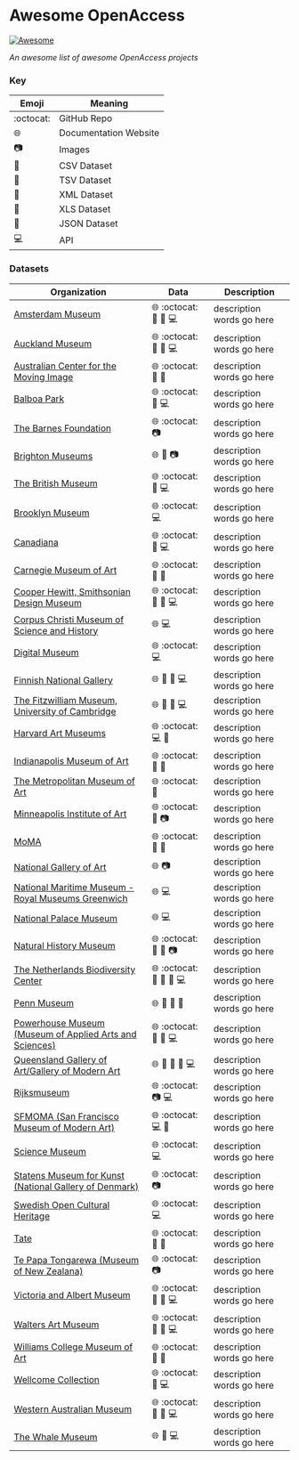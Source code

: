 # Awesome OpenAccess
[![Awesome](https://awesome.re/badge-flat.svg)](https://awesome.re)

*An awesome list of awesome OpenAccess projects* 
### Key
| Emoji | Meaning |
| --- | --- |
| :octocat: | GitHub Repo |
| :globe_with_meridians: | Documentation Website |
| :camera: | Images |
| :blue_book: | CSV Dataset |
| :green_book: | TSV Dataset |
| :closed_book: | XML Dataset |
| :notebook: | XLS Dataset |
| :orange_book: | JSON Dataset |
| :computer: | API |
### Datasets
| Organization | Data | Description |
| --- | --- | --- |
| [Amsterdam Museum](https://www.amsterdammuseum.nl/open-data) | :globe_with_meridians: :octocat: :closed_book: :orange_book: :computer:  | description words go here |  
| [Auckland Museum](https://api.aucklandmuseum.com/) | :globe_with_meridians: :octocat: :blue_book: :orange_book: :computer:  | description words go here |  
| [Australian Center for the Moving Image](https://labs.acmi.net.au/first-batch-open-collection-data-from-acmi-ef0a6720d716) | :globe_with_meridians: :octocat: :green_book: :orange_book:  | description words go here |  
| [Balboa Park](http://www.balboaparkcommons.org/pages/thisapi) | :globe_with_meridians: :octocat: :orange_book: :computer:  | description words go here |  
| [The Barnes Foundation](https://www.barnesfoundation.org/collection/open-access-and-copyright) | :globe_with_meridians: :octocat: :camera:  | description words go here |  
| [Brighton Museums](https://brightonmuseums.org.uk/discover/2012/07/20/open-data-from-our-collections/) | :globe_with_meridians: :blue_book: :camera:  | description words go here |  
| [The British Museum](http://www.britishmuseum.org/research/collection_online/about_the_database.aspx) | :globe_with_meridians: :octocat: :orange_book: :computer:  | description words go here |  
| [Brooklyn Museum](https://www.brooklynmuseum.org/opencollection/api) | :globe_with_meridians: :octocat: :computer:  | description words go here |  
| [Canadiana](http://search.canadiana.ca/support/api) | :globe_with_meridians: :octocat: :orange_book: :computer:  | description words go here |  
| [Carnegie Museum of Art](https://collectionsasdata.github.io/facet2/) | :globe_with_meridians: :octocat: :blue_book: :orange_book:  | description words go here |  
| [Cooper Hewitt, Smithsonian Design Museum](https://www.cooperhewitt.org/open-source-at-cooper-hewitt/) | :globe_with_meridians: :octocat: :blue_book: :orange_book: :computer:  | description words go here |  
| [Corpus Christi Museum of Science and History](https://texashistory.unt.edu/explore/partners/CCMS/api/) | :globe_with_meridians: :computer:  | description words go here |  
| [Digital Museum](https://digitaltmuseum.org/) | :globe_with_meridians: :octocat: :computer:  | description words go here |  
| [Finnish National Gallery](http://kokoelmat.fng.fi/api/v2support/docs/#/overview) | :globe_with_meridians: :closed_book: :orange_book: :computer:  | description words go here |  
| [The Fitzwilliam Museum, University of Cambridge](http://data.fitzmuseum.cam.ac.uk/) | :globe_with_meridians: :closed_book: :orange_book: :computer:  | description words go here |  
| [Harvard Art Museums](https://www.harvardartmuseums.org/collections/api) | :globe_with_meridians: :octocat: :computer: :orange_book:  | description words go here |  
| [Indianapolis Museum of Art](http://collection.imamuseum.org/) | :globe_with_meridians: :octocat: :blue_book: :orange_book:  | description words go here |  
| [The Metropolitan Museum of Art](https://www.metmuseum.org/about-the-met/policies-and-documents/image-resources) | :globe_with_meridians: :octocat: :blue_book:  | description words go here |  
| [Minneapolis Institute of Art](https://collections.artsmia.org/) | :globe_with_meridians: :octocat: :orange_book: :camera:  | description words go here |  
| [MoMA](https://www.moma.org/collection/) | :globe_with_meridians: :octocat: :blue_book: :orange_book:  | description words go here |  
| [National Gallery of Art](https://images.nga.gov/en/page/openaccess.html) | :globe_with_meridians: :camera:  | description words go here |  
| [National Maritime Museum - Royal Museums Greenwich](http://collections.rmg.co.uk/page/76fd680cdfa46b8848f3a719e15a6772.html) | :globe_with_meridians: :computer:  | description words go here |  
| [National Palace Museum](https://theme.npm.edu.tw/opendata/?lang=2) | :globe_with_meridians: :computer:  | description words go here |  
| [Natural History Museum](http://data.nhm.ac.uk/dataset) | :globe_with_meridians: :octocat: :blue_book: :notebook: :camera:  | description words go here |  
| [The Netherlands Biodiversity Center](http://docs.biodiversitydata.nl/en/latest/) | :globe_with_meridians: :octocat: :blue_book: :orange_book: :closed_book: :computer:  | description words go here |  
| [Penn Museum](https://www.penn.museum/collections/data.php) | :globe_with_meridians: :blue_book: :orange_book: :closed_book:  | description words go here |  
| [Powerhouse Museum (Museum of Applied Arts and Sciences)](https://maas.museum/api-documentation/overview/graphql/) | :globe_with_meridians: :octocat: :closed_book: :orange_book: :computer:  | description words go here |  
| [Queensland Gallery of Art/Gallery of Modern Art](https://data.qld.gov.au/dataset?tags=qagoma) | :globe_with_meridians: :blue_book: :closed_book: :notebook: :computer:  | description words go here |  
| [Rijksmuseum](https://www.rijksmuseum.nl/en/api) | :globe_with_meridians: :octocat: :camera: :computer:  | description words go here |  
| [SFMOMA (San Francisco Museum of Modern Art)](https://www.sfmoma.org/api/collection/docs/) | :globe_with_meridians: :octocat: :computer: :orange_book:  | description words go here |  
| [Science Museum](https://group.sciencemuseum.org.uk/about-us/collection/using-our-collection-api/) | :globe_with_meridians: :octocat: :computer:  | description words go here |  
| [Statens Museum for Kunst (National Gallery of Denmark)](http://www.smk.dk/en/use-of-images-and-text/free-download-of-artworks/) | :globe_with_meridians: :octocat: :camera:  | description words go here |  
| [Swedish Open Cultural Heritage](http://www.ksamsok.se/in-english/api/#sochapi) | :globe_with_meridians: :octocat: :computer:  | description words go here |  
| [Tate](http://www.tate.org.uk/about-us/policies-and-procedures/creative-commons-licences-tate) | :globe_with_meridians: :octocat: :blue_book: :orange_book:  | description words go here |  
| [Te Papa Tongarewa (Museum of New Zealana)](https://collections.tepapa.govt.nz/) | :globe_with_meridians: :octocat: :camera:  | description words go here |  
| [Victoria and Albert Museum](https://www.vam.ac.uk/api) | :globe_with_meridians: :octocat: :closed_book: :orange_book: :computer:  | description words go here |  
| [Walters Art Museum](https:http://api.thewalters.org/) | :globe_with_meridians: :octocat: :orange_book: :closed_book: :computer:  | description words go here |  
| [Williams College Museum of Art](https://wcma.williams.edu/wcma-digital-project/) | :globe_with_meridians: :octocat: :blue_book: :orange_book:  | description words go here |  
| [Wellcome Collection](https://developers.wellcomecollection.org/) | :globe_with_meridians: :octocat: :orange_book: :computer:  | description words go here |  
| [Western Australian Museum](http://www.museum.wa.gov.au/sandbox/) | :globe_with_meridians: :octocat: :closed_book: :orange_book: :computer:  | description words go here |  
| [The Whale Museum](http://hotline.whalemuseum.org/api) | :globe_with_meridians: :orange_book: :computer:  | description words go here |  
